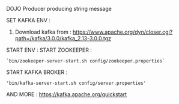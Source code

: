 DOJO Producer 
producing string message


SET KAFKA ENV : 
1. Download kafka from : https://www.apache.org/dyn/closer.cgi?path=/kafka/3.0.0/kafka_2.13-3.0.0.tgz

START ENV : 
START ZOOKEEPER : 

    `bin/zookeeper-server-start.sh config/zookeeper.properties`
    
START KAFKA BROKER :


    'bin/kafka-server-start.sh config/server.properties'
    
    
AND MORE :
  https://kafka.apache.org/quickstart
    
